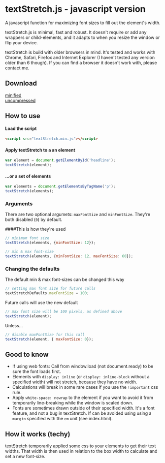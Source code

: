 # textStretch.js - javascript version

A javascript function for maximizing font sizes to fill out the element's width.

textStretch.js is minimal, fast and robust. It doesn't require or add any wrappers or child-elements, and it adapts to when you resize the window or flip your device.

textStretch is build with older browsers in mind. It's tested and works with Chrome, Safari, Firefox and Internet Explorer (I haven't tested any version older than 6 though). If you can find a browser it doesn't work with, please contact me.

## Download
[minified](../dist/textStretch.min.js)<br/>
[uncompressed](../dist/textStretch.js)

## How to use

#### Load the script
```html
<script src="textStretch.min.js"></script>
```
#### Apply textStretch to a an element

```javascript
var element = document.getElementById('headline');
textStretch(element);
```

#### ...or a set of elements
```javascript
var elements = document.getElementsByTagName('p');
textStretch(elements);
```

### Arguments
There are two optional argumets: `maxFontSize` and `minFontSize`. They're both disabled (`0`) by default.

####This is how they're used

```javascript
// minimum font size
textStretch(elements, {minFontSize: 12});
```

```javascript
// min & max font-size
textStretch(elements, {minFontSize: 12, maxFontSize: 60});
```

### Changing the defaults
The default min & max font-sizes can be changed this way

```javascript
// setting max font size for future calls
textStretchDefaults.maxFontSize = 100;
```
Future calls will use the new default
```javascript
// max font size will be 100 pixels, as defined above
textStretch(element);
```
Unless...
```javascript
// disable maxFontSize for this call
textStretch(element, { maxFontSize: 0});
```

## Good to know
* If using web fonts: Call from window.load (not document.ready) to be sure the font loads first.
* Elements with `display: inline` (or `display: inline-block` without a specified width) will not stretch, because they have no width.
* Calculations will break in some rare cases if you use the `!important` css rule.
* Apply `white-space: nowrap` to the element if you want to avoid it from temporarily line-breaking while the window is scaled down.
* Fonts are sometimes drawn outside of their specified width. It's a font feature, and not a bug in textStretch. If can be avoided using using a `margin` specified with the `em` unit (see index.html).

## How it works (techy)
textStretch temporarily applied some css to your elements to get their text widths. That width is then used in relation to the box width to calculate and set a new font-size.